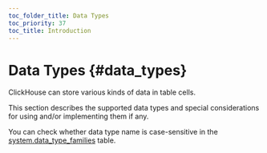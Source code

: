 ```yaml
---
toc_folder_title: Data Types
toc_priority: 37
toc_title: Introduction
---
```


# Data Types {#data_types}

ClickHouse can store various kinds of data in table cells.

This section describes the supported data types and special considerations for using and/or implementing them if any.

You can check whether data type name is case-sensitive in the [system.data_type_families](../../operations/system-tables/data_type_families.md#system_tables-data_type_families) table.


